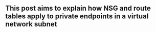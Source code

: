 ## This post aims to explain how NSG and route tables apply to private endpoints in a virtual network subnet
